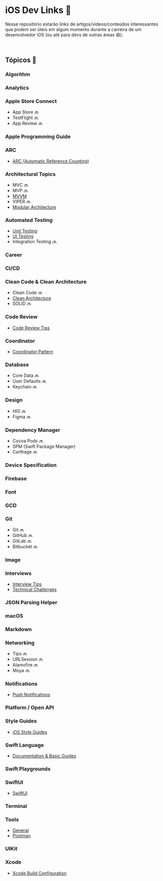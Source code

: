 # iOS Dev Links 🔗

Nesse repositório estarão links de artigos/vídeos/conteúdos interessantes que podem ser úteis em algum momento durante a carreira de um desenvolvedor iOS (ou até para devs de outras áreas 😄).

<br>

## Tópicos 📃

### Algorithm
### Analytics
### Apple Store Connect
- App Store 🔜
- TestFlight 🔜
- App Review 🔜

### Apple Programming Guide
### ARC
- [ARC (Automatic Reference Counting)](pages/arc.md)

### Architectural Topics
- MVC 🔜
- MVP 🔜
- [MVVM](pages/mvvm-architecture.md)
- VIPER 🔜
- [Modular Architecture](pages/modular-architecture.md)

### Automated Testing
- [Unit Testing](pages/unit-testing.md)
- [UI Testing](pages/ui-testing.md)
- Integration Testing 🔜

### Career
### CI/CD
### Clean Code & Clean Architecture
- Clean Code 🔜
- [Clean Architecture](pages/clean-architecture.md)
- SOLID 🔜

### Code Review
- [Code Review Tips](pages/code-review-tips.md)

### Coordinator
- [Coordinator Pattern](pages/coordinator-pattern.md)

### Database
- Core Data 🔜
- User Defaults 🔜
- Keychain 🔜

### Design
- HIG 🔜
- Figma 🔜

### Dependency Manager
- Cocoa Pods 🔜
- SPM (Swift Package Manager)
- Carthage 🔜

### Device Specification
### Firebase
### Font
### GCD
### Git
- Git 🔜
- GitHub 🔜
- GitLab 🔜
- Bitbucket 🔜

### Image
### Interviews
- [Interview Tips](pages/interview-tips.md)
- [Technical Challenges](pages/technical-challenges.md)

### JSON Parsing Helper
### macOS
### Markdown
### Networking
- Tips 🔜
- URLSession 🔜
- Alamofire 🔜
- Moya 🔜

### Notifications
- [Push Notifications](pages/push-notifications.md)

### Platform / Open API
### Style Guides
- [iOS Style Guides](pages/ios-style-guides.md)

### Swift Language
- [Documentation & Basic Guides](pages/swift-lang-documentation-basic-concepts.md)

### Swift Playgrounds
### SwiftUI
- [SwiftUI](pages/swiftui.md)

### Terminal
### Tools
- [General](pages/general-tools.md)
- [Postman](pages/postman.md)

### UIKit
### Xcode
- [Xcode Build Configuration](pages/xcode-build-configuration.md)
